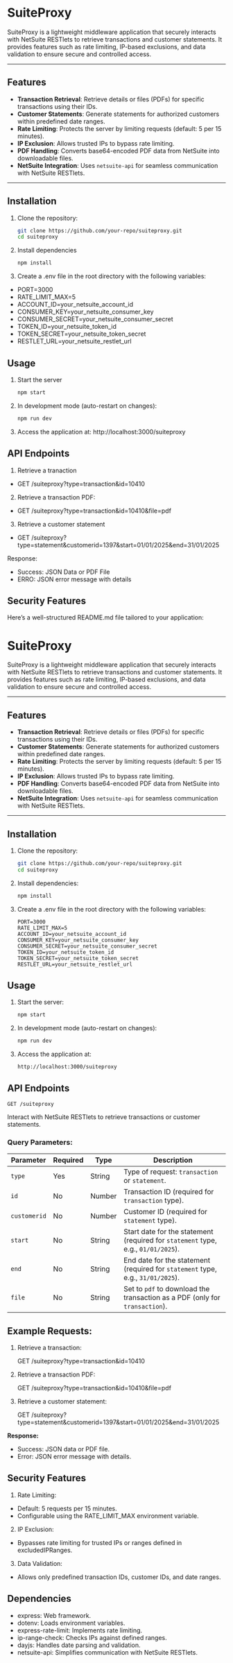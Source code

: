 # SuiteProxy

SuiteProxy is a lightweight middleware application that securely interacts with NetSuite RESTlets to retrieve transactions and customer statements. It provides features such as rate limiting, IP-based exclusions, and data validation to ensure secure and controlled access.

---

## Features

- **Transaction Retrieval**: Retrieve details or files (PDFs) for specific transactions using their IDs.
- **Customer Statements**: Generate statements for authorized customers within predefined date ranges.
- **Rate Limiting**: Protects the server by limiting requests (default: 5 per 15 minutes).
- **IP Exclusion**: Allows trusted IPs to bypass rate limiting.
- **PDF Handling**: Converts base64-encoded PDF data from NetSuite into downloadable files.
- **NetSuite Integration**: Uses `netsuite-api` for seamless communication with NetSuite RESTlets.

---

## Installation

1. Clone the repository:
   ```bash
   git clone https://github.com/your-repo/suiteproxy.git
   cd suiteproxy
   
2. Install dependencies
   ```bash
   npm install

3. Create a .env file in the root directory with the following variables:
- PORT=3000
- RATE_LIMIT_MAX=5
- ACCOUNT_ID=your_netsuite_account_id
- CONSUMER_KEY=your_netsuite_consumer_key
- CONSUMER_SECRET=your_netsuite_consumer_secret
- TOKEN_ID=your_netsuite_token_id
- TOKEN_SECRET=your_netsuite_token_secret
- RESTLET_URL=your_netsuite_restlet_url

## Usage

1. Start the server
   ```bash
   npm start
2. In development mode (auto-restart on changes):
   ```bash
   npm run dev

3. Access the application at:
   http://localhost:3000/suiteproxy

## API Endpoints

1. Retrieve a tranaction 
- GET /suiteproxy?type=transaction&id=10410
2. Retrieve a transaction PDF:
- GET /suiteproxy?type=transaction&id=10410&file=pdf
3. Retrieve a customer statement
- GET /suiteproxy?type=statement&customerid=1397&start=01/01/2025&end=31/01/2025

Response:
- Success: JSON Data or PDF File
- ERRO: JSON error message with details

## Security Features
Here’s a well-structured README.md file tailored to your application:

# SuiteProxy

SuiteProxy is a lightweight middleware application that securely interacts with NetSuite RESTlets to retrieve transactions and customer statements. It provides features such as rate limiting, IP-based exclusions, and data validation to ensure secure and controlled access.

---

## Features

- **Transaction Retrieval**: Retrieve details or files (PDFs) for specific transactions using their IDs.
- **Customer Statements**: Generate statements for authorized customers within predefined date ranges.
- **Rate Limiting**: Protects the server by limiting requests (default: 5 per 15 minutes).
- **IP Exclusion**: Allows trusted IPs to bypass rate limiting.
- **PDF Handling**: Converts base64-encoded PDF data from NetSuite into downloadable files.
- **NetSuite Integration**: Uses `netsuite-api` for seamless communication with NetSuite RESTlets.

---

## Installation

1. Clone the repository:
   ```bash
   git clone https://github.com/your-repo/suiteproxy.git
   cd suiteproxy

2. Install dependencies:
   ```bash
   npm install

3. Create a .env file in the root directory with the following variables:

   ```
   PORT=3000
   RATE_LIMIT_MAX=5
   ACCOUNT_ID=your_netsuite_account_id
   CONSUMER_KEY=your_netsuite_consumer_key
   CONSUMER_SECRET=your_netsuite_consumer_secret
   TOKEN_ID=your_netsuite_token_id
   TOKEN_SECRET=your_netsuite_token_secret
   RESTLET_URL=your_netsuite_restlet_url

## Usage
1. Start the server:
   ```bash
   npm start

2. In development mode (auto-restart on changes):
   ```bash
   npm run dev


3. Access the application at:
   ```
   http://localhost:3000/suiteproxy

## API Endpoints

    GET /suiteproxy

Interact with NetSuite RESTlets to retrieve transactions or customer statements.

### Query Parameters:

| Parameter    | Required | Type   | Description                                                                 |
|--------------|----------|--------|-----------------------------------------------------------------------------|
| `type`       | Yes      | String | Type of request: `transaction` or `statement`.                             |
| `id`         | No       | Number | Transaction ID (required for `transaction` type).                         |
| `customerid` | No       | Number | Customer ID (required for `statement` type).                              |
| `start`      | No       | String | Start date for the statement (required for `statement` type, e.g., `01/01/2025`). |
| `end`        | No       | String | End date for the statement (required for `statement` type, e.g., `31/01/2025`).   |
| `file`       | No       | String | Set to `pdf` to download the transaction as a PDF (only for `transaction`).   |


## Example Requests:
1.	Retrieve a transaction:

    GET /suiteproxy?type=transaction&id=10410


2.	Retrieve a transaction PDF:
 
    GET /suiteproxy?type=transaction&id=10410&file=pdf


3.	Retrieve a customer statement:

    GET /suiteproxy?type=statement&customerid=1397&start=01/01/2025&end=31/01/2025

**Response:**
- Success: JSON data or PDF file.
- Error: JSON error message with details.

## Security Features
1.	Rate Limiting:
- Default: 5 requests per 15 minutes.
- Configurable using the RATE_LIMIT_MAX environment variable.
2.	IP Exclusion:
- Bypasses rate limiting for trusted IPs or ranges defined in excludedIPRanges.
3.	Data Validation:
- Allows only predefined transaction IDs, customer IDs, and date ranges.

## Dependencies
- express: Web framework.
- dotenv: Loads environment variables.
- express-rate-limit: Implements rate limiting.
- ip-range-check: Checks IPs against defined ranges.
- dayjs: Handles date parsing and validation.
- netsuite-api: Simplifies communication with NetSuite RESTlets.